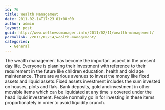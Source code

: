 ```yaml
---
id: 76
title: Wealth Management
date: 2011-02-14T17:23:01+00:00
author: admin
layout: post
guid: http://www.wellnessmanager.info/2011/02/14/wealth-management/
permalink: /2011/02/14/wealth-management/
categories:
  - General
---
```

The wealth management has become the important aspect in the present day life. Everyone is planning their investment with reference to their requirement in the future like children education, health and old age maintenance. There are various avenues to invest the money like fixed assets and liquid assets. Fixed assets investment includes the sum invested on houses, plots and flats. Bank deposits, gold and investment in other movable items which can be liquidated at any time is covered under the head liquid investment. People normally go in for investing in these items proportionately in order to avoid liquidity crunch.